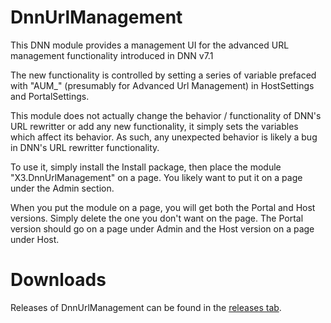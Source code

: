 # DnnUrlManagement
This DNN module provides a management UI for the advanced URL management functionality introduced in DNN v7.1

The new functionality is controlled by setting a series of variable prefaced with "AUM_" (presumably for Advanced Url Management) in HostSettings and PortalSettings.

This module does not actually change the behavior / functionality of DNN's URL rewritter or add any new functionality, it simply sets the variables which affect its behavior.  As such, any unexpected behavior is likely a bug in DNN's URL rewritter functionality.

To use it, simply install the Install package, then place the module "X3.DnnUrlManagement" on a page. You likely want to put it on a page under the Admin section.

When you put the module on a page, you will get both the Portal and Host versions.  Simply delete the one you don't want on the page.  The Portal version should go on a page under Admin and the Host version on a page under Host.

# Downloads
Releases of DnnUrlManagement can be found in the [releases tab](https://github.com/mathisjay/X3.DnnUrlManagement/releases).

